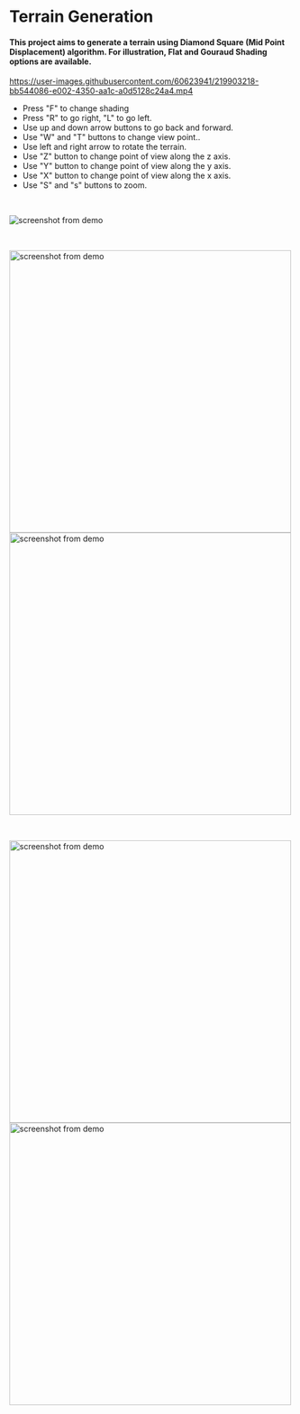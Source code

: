 <h1>Terrain Generation</h1>
<h4>This project aims to generate a terrain using Diamond Square (Mid Point Displacement) algorithm. For illustration, Flat and Gouraud Shading options are available.</h5>


https://user-images.githubusercontent.com/60623941/219903218-bb544086-e002-4350-aa1c-a0d5128c24a4.mp4

<ul>
  <li>Press "F" to change shading</li>
  <li>Press "R" to go right, "L" to go left.</li>
  <li>Use up and down arrow buttons to go back and forward.</li>
  <li>Use "W" and "T" buttons to change view point..</li>
  <li>Use left and right arrow to rotate the terrain.</li>
  <li>Use "Z" button to change point of view along the z axis.</li>
  <li>Use "Y" button to change point of view along the y axis.</li>
  <li>Use "X" button to change point of view along the x axis.</li>
  <li>Use "S" and "s" buttons to zoom.</li>
</ul>
<br>
<p float="left">
 <img src="https://user-images.githubusercontent.com/60623941/219979299-5590e235-d776-44c6-93ff-988d68a63ec0.PNG" alt="screenshot from demo"/> 
</p>
<br>
<p float="left">
  <img src="https://user-images.githubusercontent.com/60623941/219979177-0b877427-0a4f-41f4-a2f3-fcd339218075.PNG" alt="screenshot from demo" width="500" />
  <img src="https://user-images.githubusercontent.com/60623941/219979176-82626b85-3cc2-454b-8709-3360921a7f7f.PNG" alt="screenshot from demo" width="500" />
</p>
<br>
<p float="left">
  <img src="https://user-images.githubusercontent.com/60623941/219979204-ab6e3dd1-3df4-4a0f-a644-0af5be2973df.PNG" alt="screenshot from demo" width="500" />
  <img src="https://user-images.githubusercontent.com/60623941/219979177-0b877427-0a4f-41f4-a2f3-fcd339218075.PNG" alt="screenshot from demo" width="500" />
</p>
